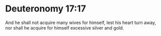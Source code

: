 # Deuteronomy 17:17

And he shall not acquire many wives for himself, lest his heart turn away, nor shall he acquire for himself excessive silver and gold.
